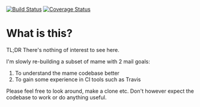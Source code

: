 [![Build Status](https://travis-ci.org/bigianb/remame.svg?branch=master)](https://travis-ci.org/bigianb/remame) [![Coverage Status](https://coveralls.io/repos/github/bigianb/remame/badge.svg?branch=master)](https://coveralls.io/github/bigianb/remame?branch=master)

# What is this?

TL;DR There's nothing of interest to see here.

I'm slowly re-building a subset of mame with 2 mail goals:
  1. To understand the mame codebase better
  2. To gain some experience in CI tools such as Travis

Please feel free to look around, make a clone etc. Don't however expect the codebase to work or do anything useful.

